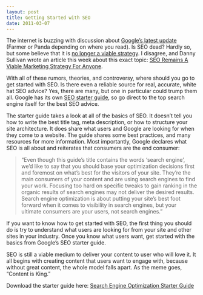 ```yaml
---
layout: post
title: Getting Started with SEO
date: 2011-03-07
---
```


The internet is buzzing with discussion about [Google’s latest update](https://googleblog.blogspot.com/2011/02/finding-more-high-quality-sites-in.html) (Farmer or Panda depending on where you read). Is SEO dead? Hardly so, but some believe that it is [no longer a viable strategy](https://cdixon.org/2011/03/05/seo-is-no-longer-a-viable-marketing-strategy-for-startups). I disagree, and Danny Sullivan wrote an article this week about this exact topic: [SEO Remains A Viable Marketing Strategy For Anyone](https://searchengineland.com/seo-remains-a-viable-marketing-strategy-for-anyone-67141).

With all of these rumors, theories, and controversy, where should you go to get started with SEO. Is there even a reliable source for real, accurate, white hat SEO advice? Yes, there are many, but one in particular could trump them all. Google has its own [SEO starter guide](https://support.google.com/webmasters/answer/7451184?hl=en), so go direct to the top search engine itself for the best SEO advice.

The starter guide takes a look at all of the basics of SEO. It doesn’t tell you how to write the best title tag, meta description, or how to structure your site architecture. It does share what users and Google are looking for when they come to a website. The guide shares some best practices, and many resources for more information. Most importantly, Google declares what SEO is all about and reiterates that consumers are the end consumer:

> “Even though this guide’s title contains the words ‘search engine’, we’d like to say that you should base your optimization decisions first and foremost on what’s best for the visitors of your site. They’re the main consumers of your content and are using search engines to find your work. Focusing too hard on specific tweaks to gain ranking in the organic results of search engines may not deliver the desired results. Search engine optimization is about putting your site’s best foot forward when it comes to visibility in search engines, but your ultimate consumers are your users, not search engines.”

If you want to know how to get started with SEO, the first thing you should do is try to understand what users are looking for from your site and other sites in your industry. Once you know what users want, get started with the basics from Google’s SEO starter guide.

SEO is still a viable medium to deliver your content to user who will love it. It all begins with creating content that users want to engage with, because without great content, the whole model falls apart. As the meme goes, “Content is King.”

Download the starter guide here: [Search Engine Optimization Starter Guide](https://support.google.com/webmasters/answer/7451184?hl=en)